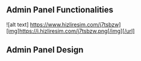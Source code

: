 ## Admin Panel Functionalities

![alt text] https://www.hizliresim.com/j7tsbzw][img]https://i.hizliresim.com/j7tsbzw.png[/img][/url]

## Admin Panel Design



